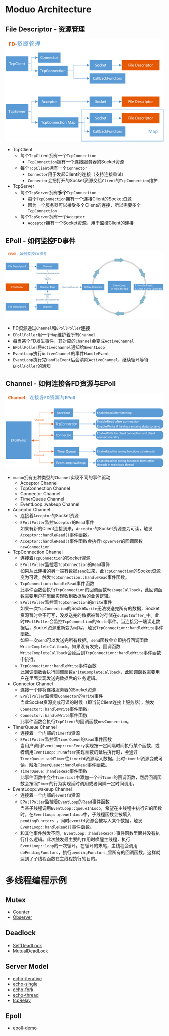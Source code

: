 # Moduo Architecture
## File Descriptor - 资源管理
![Resource Management](./architecture/Resource-Management.png)
* TcpClient
    - 每个`TcpClient`拥有一个`TcpConnection`
        - `TcpConnection`拥有一个连接服务器的Socket资源
    - 每个`TcpClient`拥有一个`Connector`
        - `Connector`用于发起Client的连接（支持连接重试）
        - `Connector`会把打开的Socket资源交给`Client`的`TcpConnection`维护
* TcpServer
    - 每个`TcpServer`拥有**多个**`TcpConnection`
        - 每个`TcpConnection`拥有一个连接Client的Socket资源
        - 因为一个服务器可以接受多个Client的连接，所以需要多个`TcpConnection`
    - 每个`TcpServer`拥有一个`Acceptor`
        - `Acceptor`拥有一个Socket资源，用于监控Client的连接

## EPoll - 如何监控FD事件
![EPoll](./architecture/EPoll.png)
* FD资源通过`Channel`和`EPollPoller`连接
* `EPollPoller`用一个`Map`维护着所有`Channel`
* 每当某个FD发生事件，其对应的`Channel`会变成`ActiveChannel`
* `EPollPoller`将`ActiveChannel`通知给`EventLoop`
* `EventLoop`执行`ActiveChannel`的事件`HandleEvent`
* `EventLoop`执行完`HandleEvent`后会清除`ActiveChannel`，继续循环等待`EPollPoller`的通知

## Channel - 如何连接各FD资源与EPoll
![Channel](./architecture/Channel.png)
* `muduo`拥有五种类型的`Channel`实现不同的事件驱动
    - Acceptor Channel
    - TcpConnection Channel
    - Connector Channel
    - TimerQueue Channel
    - EventLoop::wakeup Channel
* Acceptor Channel
    - 连接着`Acceptor`的Socket资源
    - `EPollPoller`监控`Acceptor`的`Read`事件<br>
    如果有新的Client连接到来，`Acceptor`的Socket资源变为可读，触发`Acceptor::handleRead()`事件函数。
    - `Acceptor::handleRead()`事件函数会执行`TcpServer`的回调函数`newConnection`
* TcpConnection Channel
    - 连接着`TcpConnection`的Socket资源
    - `EPollPoller`监控着`TcpConnection`的`Read`事件<br>
    如果从此连接的另一端有数据`send`过来，此`TcpConnection`的Socket资源变为可读，触发`TcpConnection::handleRead`事件函数。
    - `TcpConnection::handleRead`事件函数<br>
    此事件函数会执行`TcpConnection`的回调函数`MessageCallback`，此回调函数需要用户在里面实现收到数据后的业务逻辑。
    - `EPollPoller`监控着`TcpConnection`的`Write`事件<br>
    如果一次`TcpConnection`的Socket`write`无法发送完所有的数据，Socket资源暂时会不可写，没发送完的数据被暂时存储在`outputBuffer_`中。此时`EPollPoller`会监控`TcpConnection`的`Write`事件。当连接另一端读走数据后，Socket资源重新变为可写，触发`TcpConnection::handleWrite`事件函数。<br>
    如果一次`send`可以发送完所有数据，`send`函数会立即执行回调函数`WriteCompleteCallback`。如果没有发完，回调函数`WriteCompleteCallback`会延后到`TcpConnection::handleWrite`事件函数中执行。
    - `TcpConnection::handleWrite`事件函数<br>
    此回调函数会执行回调函数`WriteCompleteCallback`，此回调函数需要用户在里面实现发送完数据后的业务逻辑。
* Connector Channel
    - 连接一个即将连接服务器的Socket资源
    - `EPollPoller`监控着`Connector`的`Write`事件<br>
    当此Socket资源变成可读的时候（即当前Client连接上服务器），触发`Connector::handleWrite`事件函数。
    - `Connector::handleWrite`事件函数<br>
    此事件函数会执行`TcpClient`的回调函数`newConnection`。
* TimerQueue Channel
    - 连接着一个内部的`timerfd`资源
    - `EPollPoller`监控着`TimerQueue`的`Read`事件函数<br>
    当用户调用`EventLoop::runEvery`实现按一定间隔时间执行某个函数，或者调用`EventLoop::runAfter`实现函数的延后执行时，会通过`TimerQueue::addTimer`往`timerfd`资源写入数据。此时`timerfd`资源变成可读，触发`TimerQueue::handleRead`事件函数。
    - `TimerQueue::handleRead`事件函数<br>
    此事件函数中会往`TimerList`中添加一个带`Timer`的回调函数，然后回调函数会按照`Timer`的行为实现延时调用或者间隔一定时间调用。
* EventLoop::wakeup Channel
    - 连接着一个内部的`eventfd`资源
    - `EPollPoller`监控着`EventLoop`的`Read`事件函数<br>
    当某子线程调用`EventLoop::queueInLoop`，希望在主线程中执行它的函数时。在`EventLoop::queueInLoop`中，子线程函数会被填入`pendingFunctors_`，同时`eventfd`资源会被写入某个数据，触发`EventLoop::handleRead()`事件函数。
    - 和其他事件触发不同，`EventLoop::handleRead()`事件函数里面并没有执行什么逻辑。此次触发最主要的作用时唤醒主线程，执行`EventLoop::loop`的一次循环。在循环的末尾，主线程会调用`doPendingFunctors`，执行`pendingFunctors_`里所有的回调函数。这样就达到了子线程函数在主线程执行的目的。



# 多线程编程示例
## Mutex
- [Counter](./code/Counter/Counter.cpp)
- [Observer](./code/Observer/main.cpp)

## Deadlock
- [SelfDeadLock](./code/SelfDeadLock/SelfDeadLock.cpp)
- [MutualDeadLock](./code/MutualDeadLock/MutualDeadLock.cpp)

## Server Model
- [echo-iterative](./code/ServerModel/01.echo-iterative(one-process-one-thread).py)
- [echo-single](./code/ServerModel/02.echo-single(one-process-one-thread).py)
- [echo-fork](./code/ServerModel/03.echo-fork(multi-process-one-thread).py)
- [echo-thread](./code/ServerModel/04.echo-thread(one-process-multi-thread).py)
- [tcpRelay](./code/ServerModel/05.tcpRelay(proxy).py)

## Epoll
- [epoll-demo](./code/Epoll/epoll-demo.cpp)